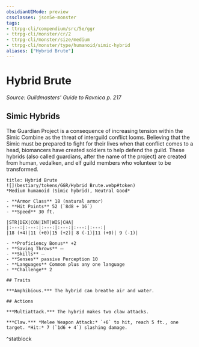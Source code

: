 ```yaml
---
obsidianUIMode: preview
cssclasses: json5e-monster
tags:
- ttrpg-cli/compendium/src/5e/ggr
- ttrpg-cli/monster/cr/2
- ttrpg-cli/monster/size/medium
- ttrpg-cli/monster/type/humanoid/simic-hybrid
aliases: ["Hybrid Brute"]
---
```

# Hybrid Brute
*Source: Guildmasters' Guide to Ravnica p. 217*  

## Simic Hybrids

The Guardian Project is a consequence of increasing tension within the Simic Combine as the threat of interguild conflict looms. Believing that the Simic must be prepared to fight for their lives when that conflict comes to a head, biomancers have created soldiers to help defend the guild. These hybrids (also called guardians, after the name of the project) are created from human, vedalken, and elf guild members who volunteer to be transformed.

```ad-statblock
title: Hybrid Brute
![](bestiary/tokens/GGR/Hybrid Brute.webp#token)
*Medium humanoid (Simic hybrid), Neutral Good*

- **Armor Class** 18 (natural armor)
- **Hit Points** 52 (`8d8 + 16`)
- **Speed** 30 ft.

|STR|DEX|CON|INT|WIS|CHA|
|:---:|:---:|:---:|:---:|:---:|:---:|
|18 (+4)|11 (+0)|15 (+2)| 8 (-1)|11 (+0)| 9 (-1)|

- **Proficiency Bonus** +2
- **Saving Throws** ⏤
- **Skills** ⏤
- **Senses** passive Perception 10
- **Languages** Common plus any one language
- **Challenge** 2

## Traits

***Amphibious.*** The hybrid can breathe air and water.

## Actions

***Multiattack.*** The hybrid makes two claw attacks.

***Claw.*** *Melee Weapon Attack:* `+6` to hit, reach 5 ft., one target. *Hit:* 7 (`1d6 + 4`) slashing damage.
```
^statblock